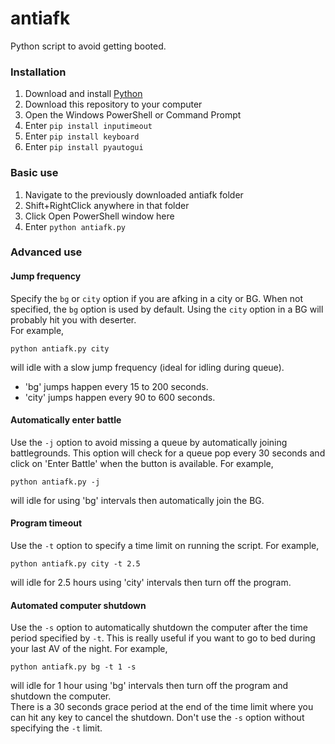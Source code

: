 # antiafk
Python script to avoid getting booted.

### Installation
1. Download and install [Python](https://www.python.org/ftp/python/3.8.4/python-3.8.4.exe)
2. Download this repository to your computer
3. Open the Windows PowerShell or Command Prompt
4. Enter `pip install inputimeout`
5. Enter `pip install keyboard`
6. Enter `pip install pyautogui`

### Basic use
1. Navigate to the previously downloaded antiafk folder
2. Shift+RightClick anywhere in that folder
3. Click Open PowerShell window here
4. Enter `python antiafk.py`

### Advanced use
#### Jump frequency
Specify the `bg` or `city` option if you are afking in a city or BG. When not specified, the `bg` option is used by default. Using the `city` option in a BG will probably hit you with deserter.  
For example,
```
python antiafk.py city
```
will idle with a slow jump frequency (ideal for idling during queue).

- 'bg' jumps happen every 15 to 200 seconds.
- 'city' jumps happen every 90 to 600 seconds.

#### Automatically enter battle
Use the `-j` option to avoid missing a queue by automatically joining battlegrounds. This option will check
for a queue pop every 30 seconds and click on 'Enter Battle' when the button is available. For example,
```
python antiafk.py -j
```
will idle for using 'bg' intervals then automatically join the BG.

#### Program timeout
Use the `-t` option to specify a time limit on running the script. For example,
```
python antiafk.py city -t 2.5
```
will idle for 2.5 hours using 'city' intervals then turn off the program.

#### Automated computer shutdown
Use the `-s` option to automatically shutdown the computer after the time period
specified by `-t`. This is really useful if you want to go to bed during your
last AV of the night. For example,
```
python antiafk.py bg -t 1 -s
```
will idle for 1 hour using 'bg' intervals then turn off the program and shutdown the computer.  
There is a 30 seconds grace period at the end of the time limit where you can hit any key to cancel the shutdown. Don't use the `-s` option without specifying the `-t` limit.
